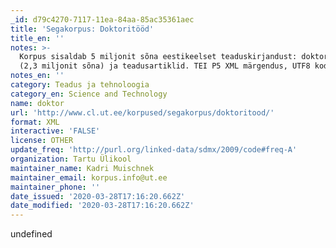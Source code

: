 ```yaml
---
_id: d79c4270-7117-11ea-84aa-85ac35361aec
title: 'Segakorpus: Doktoritööd'
title_en: ''
notes: >-
  Korpus sisaldab 5 miljonit sõna eestikeelset teaduskirjandust: doktoritööd
  (2,3 miljonit sõna) ja teadusartiklid. TEI P5 XML märgendus, UTF8 kodeering.
notes_en: ''
category: Teadus ja tehnoloogia
category_en: Science and Technology
name: doktor
url: 'http://www.cl.ut.ee/korpused/segakorpus/doktoritood/'
format: XML
interactive: 'FALSE'
license: OTHER
update_freq: 'http://purl.org/linked-data/sdmx/2009/code#freq-A'
organization: Tartu Ülikool
maintainer_name: Kadri Muischnek
maintainer_email: korpus.info@ut.ee
maintainer_phone: ''
date_issued: '2020-03-28T17:16:20.662Z'
date_modified: '2020-03-28T17:16:20.662Z'
---
```

undefined

